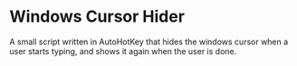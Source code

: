 Windows Cursor Hider
====================

A small script written in AutoHotKey that hides the windows cursor when a user starts typing, and shows it again when the user is done.
